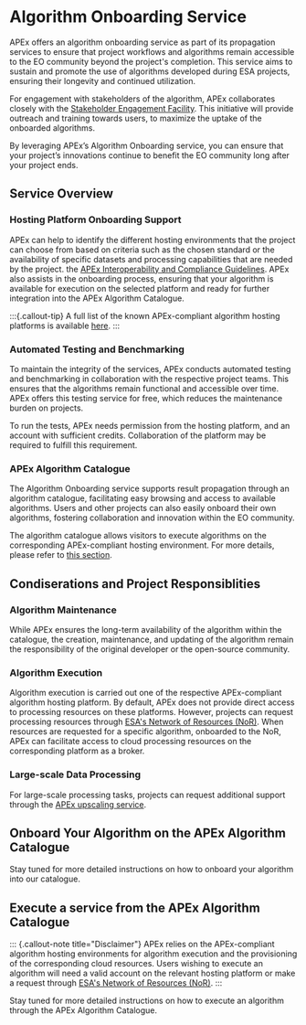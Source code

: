 # Algorithm Onboarding Service

APEx offers an algorithm onboarding service as part of its propagation services to ensure that project workflows and algorithms remain
accessible to the EO community beyond the project's completion. This service aims to sustain and promote the use of
algorithms developed during ESA projects, ensuring their longevity and continued utilization.

For engagement with stakeholders of the algorithm, APEx collaborates closely with
the [Stakeholder Engagement Facility](https://esa-sef.eu/). This initiative will provide outreach and training towards
users, to maximize the uptake of the onboarded algorithms.

By leveraging APEx’s Algorithm Onboarding service, you can ensure that your project’s innovations continue to benefit
the
EO community long after your project ends.

## Service Overview

### Hosting Platform Onboarding Support

APEx can help to identify the different hosting environments that the project can choose from based on criteria such as the chosen standard or the availability of specific datasets and processing capabilities that are needed by the project. 
the [APEx Interoperability and Compliance Guidelines](../interoperability/algohostingenv.md). APEx also assists in the
onboarding process, ensuring that your algorithm is available for execution on the selected platform and ready for
further integration into the APEx Algorithm Catalogue.

:::{.callout-tip}
A full list of the known APEx-compliant algorithm hosting platforms is available [here](index.qmd#what-are-the-platforms-to-choose-from).
:::

### Automated Testing and Benchmarking

To maintain the integrity of the services, APEx conducts automated testing and benchmarking in collaboration with the
respective project teams. This ensures that the algorithms remain functional and accessible over time. APEx offers this testing service for free, which reduces the maintenance burden on projects.

To run the tests, APEx needs permission from the hosting platform, and an account with sufficient credits. Collaboration of the platform may be required to fulfill this requirement.

### APEx Algorithm Catalogue

The Algorithm Onboarding service supports result propagation through an algorithm catalogue, facilitating easy
browsing and access to available algorithms. Users and other projects can also easily onboard their own algorithms,
fostering collaboration and innovation within the EO community.

The algorithm catalogue allows visitors to execute algorithms on the corresponding APEx-compliant hosting environment.
For more details, please refer to [this section](#execute-a-service-from-the-apex-algorithm-catalogue).

## Condiserations and Project Responsiblities

### Algorithm Maintenance

While APEx ensures the long-term availability of the algorithm within the catalogue, the creation, maintenance, and
updating of the algorithm remain the responsibility of the original developer or the open-source community.

### Algorithm Execution

Algorithm execution is carried out one of the respective APEx-compliant algorithm hosting platform. By default, APEx
does not provide direct access to processing resources on these platforms. However, projects can request processing
resources through [ESA's Network of Resources (NoR)](https://portfolio.nor-discover.org/). When resources are requested
for a specific algorithm, onboarded to the NoR, APEx can facilitate access to cloud processing resources on the
corresponding platform as a broker.

### Large-scale Data Processing

For large-scale processing tasks, projects can request additional support through
the [APEx upscaling service](./upscaling.md).

## Onboard Your Algorithm on the APEx Algorithm Catalogue

Stay tuned for more detailed instructions on how to onboard your algorithm into our catalogue.

## Execute a service from the APEx Algorithm Catalogue

::: {.callout-note title="Disclaimer"}
APEx relies on the APEx-compliant algorithm hosting environments for algorithm execution and the provisioning of the
corresponding cloud resources. Users wishing to execute an algorithm will need a valid account on the relevant hosting
platform or make a request through [ESA's Network of Resources (NoR)](https://portfolio.nor-discover.org/).
:::

Stay tuned for more detailed instructions on how to execute an algorithm through the APEx Algorithm Catalogue.
